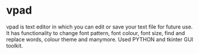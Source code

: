 # vpad
vpad is text editor in which you can edit or save your text file for future use. It has functionality to change font pattern, font colour, font size, find and replace words, colour theme and manymore. Used PYTHON and tkinter GUI toolkit.
